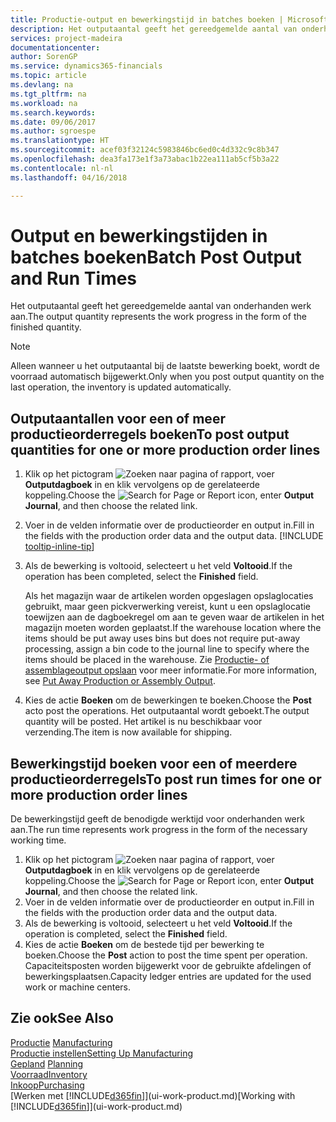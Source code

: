 ```yaml
---
title: Productie-output en bewerkingstijd in batches boeken | Microsoft Docs
description: Het outputaantal geeft het gereedgemelde aantal van onderhanden werk aan.
services: project-madeira
documentationcenter: 
author: SorenGP
ms.service: dynamics365-financials
ms.topic: article
ms.devlang: na
ms.tgt_pltfrm: na
ms.workload: na
ms.search.keywords: 
ms.date: 09/06/2017
ms.author: sgroespe
ms.translationtype: HT
ms.sourcegitcommit: acef03f32124c5983846bc6ed0c4d332c9c8b347
ms.openlocfilehash: dea3fa173e1f3a73abac1b22ea111ab5cf5b3a22
ms.contentlocale: nl-nl
ms.lasthandoff: 04/16/2018

---
```

# <a name="batch-post-output-and-run-times"></a><span data-ttu-id="7685c-103">Output en bewerkingstijden in batches boeken</span><span class="sxs-lookup"><span data-stu-id="7685c-103">Batch Post Output and Run Times</span></span>
<span data-ttu-id="7685c-104">Het outputaantal geeft het gereedgemelde aantal van onderhanden werk aan.</span><span class="sxs-lookup"><span data-stu-id="7685c-104">The output quantity represents the work progress in the form of the finished quantity.</span></span>  

> [!NOTE]
> <span data-ttu-id="7685c-105">Alleen wanneer u het outputaantal bij de laatste bewerking boekt, wordt de voorraad automatisch bijgewerkt.</span><span class="sxs-lookup"><span data-stu-id="7685c-105">Only when you post output quantity on the last operation, the inventory is updated automatically.</span></span>  

## <a name="to-post-output-quantities-for-one-or-more-production-order-lines"></a><span data-ttu-id="7685c-106">Outputaantallen voor een of meer productieorderregels boeken</span><span class="sxs-lookup"><span data-stu-id="7685c-106">To post output quantities for one or more production order lines</span></span>
1. <span data-ttu-id="7685c-107">Klik op het pictogram ![Zoeken naar pagina of rapport](media/ui-search/search_small.png "pictogram Zoeken naar pagina of rapport"), voer **Outputdagboek** in en klik vervolgens op de gerelateerde koppeling.</span><span class="sxs-lookup"><span data-stu-id="7685c-107">Choose the ![Search for Page or Report](media/ui-search/search_small.png "Search for Page or Report icon") icon, enter **Output Journal**, and then choose the related link.</span></span>  
2. <span data-ttu-id="7685c-108">Voer in de velden informatie over de productieorder en output in.</span><span class="sxs-lookup"><span data-stu-id="7685c-108">Fill in the fields with the production order data and the output data.</span></span> [!INCLUDE [tooltip-inline-tip](includes/tooltip-inline-tip_md.md)]
3. <span data-ttu-id="7685c-109">Als de bewerking is voltooid, selecteert u het veld **Voltooid**.</span><span class="sxs-lookup"><span data-stu-id="7685c-109">If the operation has been completed, select the **Finished** field.</span></span>  

    <span data-ttu-id="7685c-110">Als het magazijn waar de artikelen worden opgeslagen opslaglocaties gebruikt, maar geen pickverwerking vereist, kunt u  een opslaglocatie toewijzen aan de dagboekregel om aan te geven waar de artikelen in het magazijn moeten worden geplaatst.</span><span class="sxs-lookup"><span data-stu-id="7685c-110">If the warehouse location where the items should be put away uses bins but does not require put-away processing,  assign a bin code to the journal line to specify where the items should be placed in the warehouse.</span></span> <span data-ttu-id="7685c-111">Zie [Productie- of assemblageoutput opslaan](warehouse-how-to-put-away-production-output.md) voor meer informatie.</span><span class="sxs-lookup"><span data-stu-id="7685c-111">For more information, see [Put Away Production or Assembly Output](warehouse-how-to-put-away-production-output.md).</span></span>  

4. <span data-ttu-id="7685c-112">Kies de actie **Boeken** om de bewerkingen te boeken.</span><span class="sxs-lookup"><span data-stu-id="7685c-112">Choose the **Post** acto post the operations.</span></span> <span data-ttu-id="7685c-113">Het outputaantal wordt geboekt.</span><span class="sxs-lookup"><span data-stu-id="7685c-113">The output quantity will be posted.</span></span> <span data-ttu-id="7685c-114">Het artikel is nu beschikbaar voor verzending.</span><span class="sxs-lookup"><span data-stu-id="7685c-114">The item is now available for shipping.</span></span>  

## <a name="to-post-run-times-for-one-or-more-production-order-lines"></a><span data-ttu-id="7685c-115">Bewerkingstijd boeken voor een of meerdere productieorderregels</span><span class="sxs-lookup"><span data-stu-id="7685c-115">To post run times for one or more production order lines</span></span>
<span data-ttu-id="7685c-116">De bewerkingstijd geeft de benodigde werktijd voor onderhanden werk aan.</span><span class="sxs-lookup"><span data-stu-id="7685c-116">The run time represents work progress in the form of the necessary working time.</span></span>    

1.  <span data-ttu-id="7685c-117">Klik op het pictogram ![Zoeken naar pagina of rapport](media/ui-search/search_small.png "pictogram Zoeken naar pagina of rapport"), voer **Outputdagboek** in en klik vervolgens op de gerelateerde koppeling.</span><span class="sxs-lookup"><span data-stu-id="7685c-117">Choose the ![Search for Page or Report](media/ui-search/search_small.png "Search for Page or Report icon") icon, enter **Output Journal**, and then choose the related link.</span></span>  
2. <span data-ttu-id="7685c-118">Voer in de velden informatie over de productieorder en output in.</span><span class="sxs-lookup"><span data-stu-id="7685c-118">Fill in the fields with the production order data and the output data.</span></span>  
3.  <span data-ttu-id="7685c-119">Als de bewerking is voltooid, selecteert u het veld **Voltooid**.</span><span class="sxs-lookup"><span data-stu-id="7685c-119">If the operation is completed, select the **Finished** field.</span></span>  
4. <span data-ttu-id="7685c-120">Kies de actie **Boeken** om de bestede tijd per bewerking te boeken.</span><span class="sxs-lookup"><span data-stu-id="7685c-120">Choose the **Post** action to post the time spent per operation.</span></span> <span data-ttu-id="7685c-121">Capaciteitsposten worden bijgewerkt voor de gebruikte afdelingen of bewerkingsplaatsen.</span><span class="sxs-lookup"><span data-stu-id="7685c-121">Capacity ledger entries are updated for the used work or machine centers.</span></span>

## <a name="see-also"></a><span data-ttu-id="7685c-122">Zie ook</span><span class="sxs-lookup"><span data-stu-id="7685c-122">See Also</span></span>  
<span data-ttu-id="7685c-123">[Productie](production-manage-manufacturing.md)  </span><span class="sxs-lookup"><span data-stu-id="7685c-123">[Manufacturing](production-manage-manufacturing.md)  </span></span>  
[<span data-ttu-id="7685c-124">Productie instellen</span><span class="sxs-lookup"><span data-stu-id="7685c-124">Setting Up Manufacturing</span></span>](production-configure-production-processes.md)  
<span data-ttu-id="7685c-125">[Gepland](production-planning.md)    </span><span class="sxs-lookup"><span data-stu-id="7685c-125">[Planning](production-planning.md)    </span></span>  
[<span data-ttu-id="7685c-126">Voorraad</span><span class="sxs-lookup"><span data-stu-id="7685c-126">Inventory</span></span>](inventory-manage-inventory.md)  
[<span data-ttu-id="7685c-127">Inkoop</span><span class="sxs-lookup"><span data-stu-id="7685c-127">Purchasing</span></span>](purchasing-manage-purchasing.md)  
<span data-ttu-id="7685c-128">[Werken met [!INCLUDE[d365fin](includes/d365fin_md.md)]](ui-work-product.md)</span><span class="sxs-lookup"><span data-stu-id="7685c-128">[Working with [!INCLUDE[d365fin](includes/d365fin_md.md)]](ui-work-product.md)</span></span>

